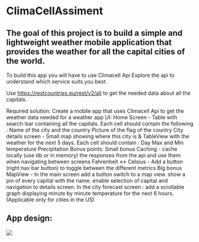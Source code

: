 # ClimaCellAssiment
## The goal of this project is to build a simple and lightweight weather mobile application that provides the weather for all the capital cities of the world.
To build this app you will have to use Climacell Api Explore the api to understand which service suits you best.

Use https://restcountries.eu/rest/v2/all to get the needed data about all the capitals.

Required solution:
Create a mobile app that uses Climacell Api to get the weather data needed for a weather app
UI:
Home Screen - Table with search-bar containing all the capitals. Each cell should contain the following :
Name of the city and the country
Picture of the flag of the country
City details screen - Small map showing where this city is & TableView with the weather for the next 5 days. Each cell should contain :
Day
Max and Min temperature
Precipitation
Bonus points:
Small bonus
Caching - cache locally (use db or in memory) the responses from the api and use them when navigating between screens
Fahrenheit <-> Celsius - Add a button (right nav bar button) to toggle between the different metrics
Big bonus
MapView - In the main screen add a button switch to a map view. show a pin of every capital with the name. enable selection of capital and navigation to details screen.
In the city forecast screen : add a scrollable graph displaying minute by minute temperature for the next 6 hours. (Applicable only for cities in the US)

## App design:

<img src="https://github.com/HadarPur/ClimaCellAssiment/blob/master/ClimaCellApp.jpeg" />

